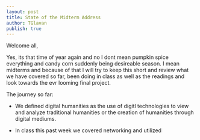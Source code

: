 ```yaml
---
layout: post
title: State of the Midterm Address
author: TGlavan
publish: true
---
```


Welcome all,

  Yes, its that time of year again and no I dont mean pumpkin spice everything and candy corn suddenly being desireable season.  I mean midterms and because of that I will try to keep this short and review what we have covered so far, been doing in class as well as the readings and look towards the evr looming final project.

The journey so far:

* We defined digital humanities as the use of digitl technologies to view and analyze traditional humanities or the creation of humanities through digital mediums.

* In class this past week we covered networking and utilized


